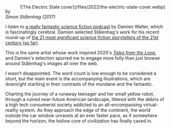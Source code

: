 <!--
.. title: The Electric State
.. slug: the-electric-state
.. date: 2022-02-13 19:32:45 UTC-06:00
.. tags: media,fiction,book,comic,science-fiction
-->

<span style="float: right">
![The Electric State cover](/files/2022/the-electric-state-cover.webp)
</span>

*by Simon Stålenhag (2017)*

I listen to
[a really fantastic science fiction podcast](https://damiengwalter.com/podcast/)
by Damien Walter, which is fascinatingly cerebral. Damien selected Stålenhag's
work for his recent round-up of
[the 21 most significant science fiction storytellers of the 21st century (so
far)](https://damiengwalter.com/2021/12/03/the-21-most-significant-science-fiction-storytellers-of-the-21st-century-so-far/).

This is the same artist whose work inspired 2020's
*[Tales from the Loop](https://www.imdb.com/title/tt8741290/)*,
and Damien's selection spurred me to engage more fully than just browse around
Stålenhag's images all over the web.

I wasn't disappointed. The word count is low enough to be considered a short,
but the main event is the accompanying illustrations, which are downright
startling in their contrasts of the mundane and the fantastic.

Charting the journey of a runaway teenager and her small yellow robot, through
a ruined near-future American landscape, littered with the debris of a high
tech consumerist society addicted to an all-encompassing virtual-reality
system. As they approach the edge of the continent, the world outside the car
window unravels at an ever faster pace, as if somewhere beyond the horizon, the
hollow core of civilization has finally caved in.

<br style="clear: both" />

